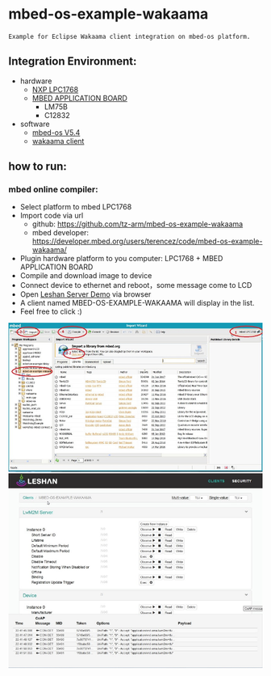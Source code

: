 # mbed-os-example-wakaama
    Example for Eclipse Wakaama client integration on mbed-os platform.

## Integration Environment:
* hardware
    * [NXP LPC1768](https://developer.mbed.org/platforms/mbed-LPC1768/)
    * [MBED APPLICATION BOARD](https://developer.mbed.org/cookbook/mbed-application-board)
        * LM75B
        * C12832
* software 
    * [mbed-os V5.4](https://github.com/ARMmbed/mbed-os)
    * [wakaama client](https://github.com/eclipse/wakaama)

## how to run:
### mbed online compiler:
* Select platform to mbed LPC1768
* Import code via url
    * github: https://github.com/tz-arm/mbed-os-example-wakaama
    * mbed developer: https://developer.mbed.org/users/terencez/code/mbed-os-example-wakaama/
* Plugin hardware platform to you computer: LPC1768 + MBED APPLICATION BOARD
* Compile and download image to device
* Connect device to ethernet and reboot，some message come to LCD
* Open [Leshan Server Demo](http://leshan.eclipse.org/#/clients) via browser
* A client named MBED-OS-EXAMPLE-WAKAAMA will display in the list.
* Feel free to click :)

![](https://github.com/tz-arm/mbed-os-example-wakaama/raw/master/image/mbed-os-example-wakaama-image-01.jpg)
![](https://github.com/tz-arm/mbed-os-example-wakaama/raw/master/image/mbed-os-example-wakaama-image-02.jpg)